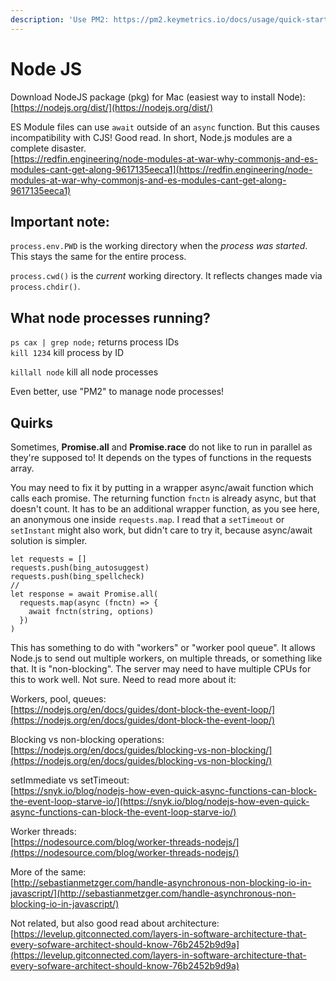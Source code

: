 ```yaml
---
description: 'Use PM2: https://pm2.keymetrics.io/docs/usage/quick-start/'
---
```


# Node JS

Download NodeJS package \(pkg\) for Mac \(easiest way to install Node\):  
[https://nodejs.org/dist/](https://nodejs.org/dist/)

ES Module files can use `await` outside of an `async` function. But this causes incompatibility with CJS! Good read. In short, Node.js modules are a complete disaster.  
[https://redfin.engineering/node-modules-at-war-why-commonjs-and-es-modules-cant-get-along-9617135eeca1](https://redfin.engineering/node-modules-at-war-why-commonjs-and-es-modules-cant-get-along-9617135eeca1)

## Important note:

`process.env.PWD` is the working directory when the _process was started_. This stays the same for the entire process.

`process.cwd()` is the _current_ working directory. It reflects changes made via `process.chdir()`.

## What node processes running?

`ps cax | grep node;` returns process IDs  
`kill 1234` kill process by ID

`killall node` kill all node processes

Even better, use "PM2" to manage node processes!

## Quirks

Sometimes, **Promise.all** and **Promise.race** do not like to run in parallel as they're supposed to! It depends on the types of functions in the requests array. 

You may need to fix it by putting in a wrapper async/await function which calls each promise. The returning function `fnctn` is already async, but that doesn't count. It has to be an additional wrapper function, as you see here, an anonymous one inside `requests.map`. I read that a `setTimeout` or `setInstant` might also work, but didn't care to try it, because async/await solution is simpler.

```text
let requests = []
requests.push(bing_autosuggest)
requests.push(bing_spellcheck)
//
let response = await Promise.all(
  requests.map(async (fnctn) => {
    await fnctn(string, options)
  })
)
```

This has something to do with "workers" or "worker pool queue". It allows Node.js to send out multiple workers, on multiple threads, or something like that. It is "non-blocking". The server may need to have multiple CPUs for this to work well. Not sure. Need to read more about it:

Workers, pool, queues:  
[https://nodejs.org/en/docs/guides/dont-block-the-event-loop/](https://nodejs.org/en/docs/guides/dont-block-the-event-loop/)

Blocking vs non-blocking operations:  
[https://nodejs.org/en/docs/guides/blocking-vs-non-blocking/](https://nodejs.org/en/docs/guides/blocking-vs-non-blocking/)

setImmediate vs setTimeout:  
[https://snyk.io/blog/nodejs-how-even-quick-async-functions-can-block-the-event-loop-starve-io/](https://snyk.io/blog/nodejs-how-even-quick-async-functions-can-block-the-event-loop-starve-io/)

Worker threads:  
[https://nodesource.com/blog/worker-threads-nodejs/](https://nodesource.com/blog/worker-threads-nodejs/)

More of the same:  
[http://sebastianmetzger.com/handle-asynchronous-non-blocking-io-in-javascript/](http://sebastianmetzger.com/handle-asynchronous-non-blocking-io-in-javascript/)  




Not related, but also good read about architecture:  
[https://levelup.gitconnected.com/layers-in-software-architecture-that-every-sofware-architect-should-know-76b2452b9d9a](https://levelup.gitconnected.com/layers-in-software-architecture-that-every-sofware-architect-should-know-76b2452b9d9a)












